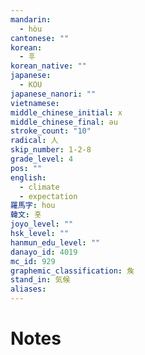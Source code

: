 ```yaml
---
mandarin:
  - hòu
cantonese: ""
korean:
  - 후
korean_native: ""
japanese:
  - KOU
japanese_nanori: ""
vietnamese:
middle_chinese_initial: x
middle_chinese_final: əu
stroke_count: "10"
radical: 人
skip_number: 1-2-8
grade_level: 4
pos: ""
english:
  - climate
  - expectation
羅馬字: hou
韓文: 홋
joyo_level: ""
hsk_level: ""
hanmun_edu_level: ""
danayo_id: 4019
mc_id: 929
graphemic_classification: 矦
stand_in: 気候
aliases:
---
```


# Notes
